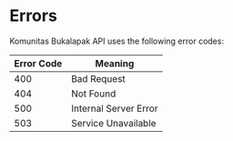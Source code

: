 # Errors

Komunitas Bukalapak API uses the following error codes:


Error Code | Meaning
---------- | -------
400 | Bad Request
404 | Not Found
500 | Internal Server Error
503 | Service Unavailable
